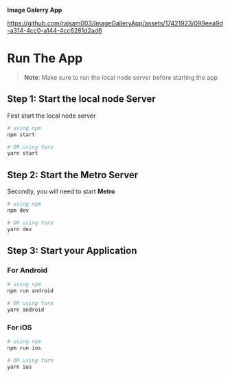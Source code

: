 **Image Galerry App**


https://github.com/rajsam003/ImageGalleryApp/assets/17421923/099eea9d-a314-4cc0-a144-4cc6281d2ad6





# Run The App

> **Note**: Make sure to run the local node server before starting the app

## Step 1: Start the local node Server

First start the local node server

```bash
# using npm
npm start

# OR using Yarn
yarn start
```

## Step 2: Start the Metro Server

Secondly, you will need to start **Metro**

```bash
# using npm
npm dev

# OR using Yarn
yarn dev
```

## Step 3: Start your Application

### For Android

```bash
# using npm
npm run android

# OR using Yarn
yarn android
```

### For iOS

```bash
# using npm
npm run ios

# OR using Yarn
yarn ios
```
